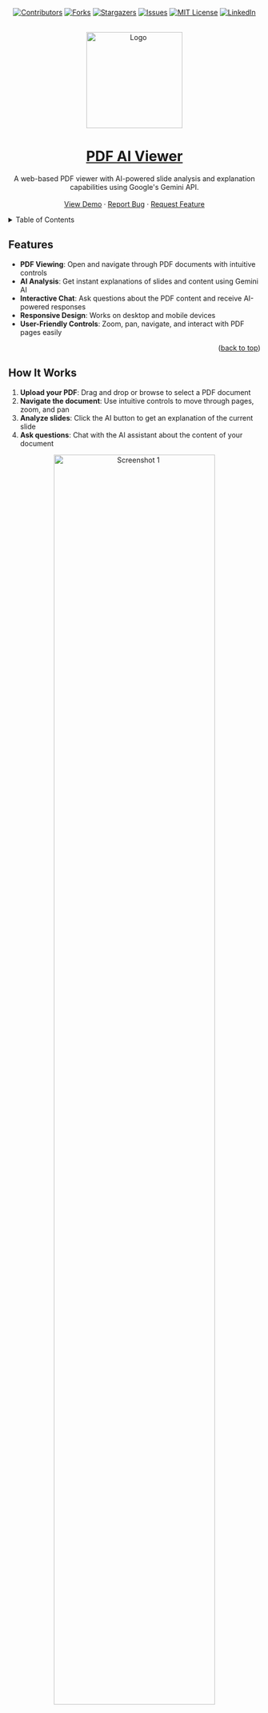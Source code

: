 <a name="readme-top"></a>

<div align="center">

[![Contributors][contributors-shield]][contributors-url]
[![Forks][forks-shield]][forks-url]
[![Stargazers][stars-shield]][stars-url]
[![Issues][issues-shield]][issues-url]
[![MIT License][license-shield]][license-url]
[![LinkedIn][linkedin-shield]][linkedin-url]
</div>


<!-- PROJECT LOGO -->
<br />
<div align="center">
  <a href="https://chater-marzougui.github.io/Education-Help-Gemini">
    <img src="./assets/logo.png" alt="Logo" height="192">
  </a>
  <a href="https://chater-marzougui.github.io/Education-Help-Gemini">
    <h1 width="35px">PDF AI Viewer
    </h1>
  </a>
  <p align="center">
    A web-based PDF viewer with AI-powered slide analysis and explanation capabilities using Google's Gemini API.
    <br />
    <br />
    <a href="https://chater-marzougui.github.io/Education-Help-Gemini">View Demo</a>
    ·
    <a href="https://github.com/chater-marzougui/Education-Help-Gemini/issues/new?labels=bug&template=bug-report---.md">Report Bug</a>
    ·
    <a href="https://github.com/chater-marzougui/Education-Help-Gemini/issues/new?labels=enhancement&template=feature-request---.md">Request Feature</a>
  </p>
</div>

<details>
  <summary>Table of Contents</summary>
  <ol>
    <li><a href="#features">Features</a></li>
    <li><a href="#how-it-works">How It Works</a></li>
    <li><a href="#getting-started">Getting Started</a></li>
    <li><a href="#usage-guide">Usage Guide</a></li>
    <li><a href="#technical-details">Technical Details</a></li>
    <li><a href="#privacy--security">Privacy & Security</a></li>
    <li><a href="#troubleshooting">Troubleshooting</a></li>
    <li><a href="#contributing">Contributing</a></li>
    <li><a href="#license">License</a></li>
    <li><a href="#contact">Contact</a></li>
  </ol>
</details>

## Features

- **PDF Viewing**: Open and navigate through PDF documents with intuitive controls
- **AI Analysis**: Get instant explanations of slides and content using Gemini AI
- **Interactive Chat**: Ask questions about the PDF content and receive AI-powered responses
- **Responsive Design**: Works on desktop and mobile devices
- **User-Friendly Controls**: Zoom, pan, navigate, and interact with PDF pages easily

<p align="right">(<a href="#readme-top">back to top</a>)</p>

## How It Works

1. **Upload your PDF**: Drag and drop or browse to select a PDF document
2. **Navigate the document**: Use intuitive controls to move through pages, zoom, and pan
3. **Analyze slides**: Click the AI button to get an explanation of the current slide
4. **Ask questions**: Chat with the AI assistant about the content of your document

<div align="center">
  <img src="./assets/screenshot1.png" alt="Screenshot 1" width="80%">
</div>
<br />
<div align="center">
  <img src="./assets/screenshot2.png" alt="Screenshot 2" width="80%">
</div>

<p align="right">(<a href="#readme-top">back to top</a>)</p>

## Getting Started

### Prerequisites

- A modern web browser (Chrome, Firefox, Safari, Edge)
- Google AI Studio API key (for Gemini API access)

### Setup Instructions

#### 1. Get a Google AI Studio API Key

1. Visit [Google AI Studio](https://aistudio.google.com/app/apikey)
2. Create or sign in to your Google account
3. Generate a new API key
4. Copy the API key (it starts with "AIza...")

#### 2. Launch the Application

##### Option A: Using the hosted version
1. Navigate to [PDF AI Viewer](https://chater-marzougui.github.io/Education-Help-Gemini)
2. Enter your Google AI Studio API key when prompted
3. Upload your PDF and start exploring!

##### Option B: Local installation
1. Clone this repository: `git clone https://github.com/chater-marzougui/Education-Help-Gemini.git`
2. Navigate to the project directory: `cd Education-Help-Gemini`
3. Open `index.html` in your browser
4. Enter your Google AI Studio API key
5. Upload your PDF and start exploring!

<p align="right">(<a href="#readme-top">back to top</a>)</p>

## Usage Guide

### PDF Navigation

- **Previous/Next Page**: Click the arrow buttons or use keyboard arrow keys
- **Zoom In/Out**: Use the zoom buttons or Ctrl+/- keys
- **Fit to Width**: Click the width adjustment button
- **Pan**: Click and drag to move around the page

### AI Features

- **Analyze Current Slide**: Click the robot icon to get an explanation of the current page
- **Ask Questions**: Type your question in the chat box and press Enter
- **Clear Chat**: Click the trash icon to start a new conversation

<p align="right">(<a href="#readme-top">back to top</a>)</p>

## Technical Details

- Built with vanilla JavaScript, HTML, and CSS
- Uses [PDF.js](https://mozilla.github.io/pdf.js/) for PDF rendering
- Integrates with Google's Gemini 2.0 Flash API for AI capabilities
- Responsive design suitable for desktop and mobile use

### Project Structure

```
Education-Help-Gemini/
├── index.html      
├── viewer.html
├── assets/     
│   ├── logo.png
│   ├── screenshot1.png
│   ├── screenshot2.png
├── static/
│   └── home.css
│   └── viewer.css
│   └── home.js
│   └── viewer.js
├── LICENSE
└── README.md
```

<p align="right">(<a href="#readme-top">back to top</a>)</p>

## Privacy & Security

- Your PDF files are processed completely in your browser and are not uploaded to any server
- Your API key is stored locally in your browser's localStorage
- No data is collected or shared with third parties

<p align="right">(<a href="#readme-top">back to top</a>)</p>

## Limitations

- Large PDFs may impact browser performance
- AI analysis works best with clear, well-structured slides
- Requires an internet connection for AI functionality

## Troubleshooting

**Issue**: API key not being accepted
**Solution**: Verify your key is correct and has permissions for Gemini 2.0 Flash

**Issue**: PDF fails to load
**Solution**: Ensure your PDF is not corrupted and try a different PDF to test

**Issue**: Slow performance with large PDFs
**Solution**: Try a smaller PDF or reduce the zoom level

<p align="right">(<a href="#readme-top">back to top</a>)</p>

## Contributing

Contributions are welcome! Please feel free to submit a Pull Request.

1. Fork the repository
2. Create your feature branch (`git checkout -b feature/amazing-feature`)
3. Commit your changes (`git commit -m 'Add some amazing feature'`)
4. Push to the branch (`git push origin feature/amazing-feature`)
5. Open a Pull Request

<p align="right">(<a href="#readme-top">back to top</a>)</p>

## License

This project is licensed under the MIT License - see the LICENSE file for details.

<p align="right">(<a href="#readme-top">back to top</a>)</p>

## Contact

- Chater Marzougui - [@Chater-marzougui](linkedin-url) - chater.mrezgui2002@gmail.com <br/>

<p align="right">(<a href="#readme-top">back to top</a>)</p>

## Acknowledgments

- [PDF.js](https://mozilla.github.io/pdf.js/) for the PDF rendering capabilities
- [Google's Gemini API](https://ai.google.dev/) for the AI functionality
- [Marked.js](https://marked.js.org/) for markdown rendering in the chat

[contributors-shield]: https://img.shields.io/github/contributors/chater-marzougui/Education-Help-Gemini.svg?style=for-the-badge
[contributors-url]: https://github.com/chater-marzougui/Education-Help-Gemini/graphs/contributors
[forks-shield]: https://img.shields.io/github/forks/chater-marzougui/Education-Help-Gemini.svg?style=for-the-badge
[forks-url]: https://github.com/chater-marzougui/Education-Help-Gemini/network/members
[stars-shield]: https://img.shields.io/github/stars/chater-marzougui/Education-Help-Gemini.svg?style=for-the-badge
[stars-url]: https://github.com/chater-marzougui/Education-Help-Gemini/stargazers
[issues-shield]: https://img.shields.io/github/issues/chater-marzougui/Education-Help-Gemini.svg?style=for-the-badge
[issues-url]: https://github.com/chater-marzougui/Education-Help-Gemini/issues
[license-shield]: https://img.shields.io/github/license/chater-marzougui/Education-Help-Gemini.svg?style=for-the-badge
[license-url]: https://github.com/chater-marzougui/Education-Help-Gemini/blob/main/LICENSE
[linkedin-shield]: https://img.shields.io/badge/-LinkedIn-black.svg?style=for-the-badge&logo=linkedin&colorB=555
[linkedin-url]: https://linkedin.com/in/chater-marzougui-342125299